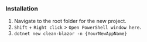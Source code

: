 ### Installation 
1. Navigate to the root folder for the new project. 
2. `Shift` + `Right click` > `Open PowerShell window here`. 
3. `dotnet new clean-blazor -n {YourNewAppName}` 
